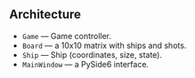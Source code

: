 ## Architecture
- `Game` — Game controller.
- `Board` — a 10x10 matrix with ships and shots.
- `Ship` — Ship (coordinates, size, state).
- `MainWindow` — a PySide6 interface.

